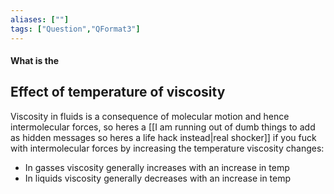```yaml
---
aliases: [""]
tags: ["Question","QFormat3"]
---
```


#### What is the
## Effect of temperature of viscosity
Viscosity in fluids is a consequence of molecular motion and hence intermolecular forces, so heres a [[I am running out of dumb things to add as hidden messages so heres a life hack instead|real shocker]] if you fuck with intermolecular forces by increasing the temperature viscosity changes:
- In gasses viscosity generally increases with an increase in temp
- In liquids viscosity generally decreases with an increase in temp
  
